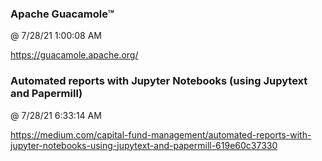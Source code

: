﻿

### Apache Guacamole™
@ 7/28/21 1:00:08 AM

https://guacamole.apache.org/



### Automated reports with Jupyter Notebooks (using Jupytext and Papermill)
@ 7/28/21 6:33:14 AM

https://medium.com/capital-fund-management/automated-reports-with-jupyter-notebooks-using-jupytext-and-papermill-619e60c37330

